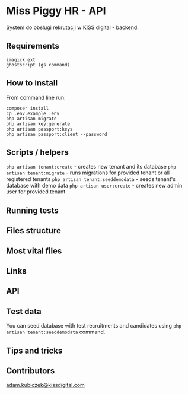 Miss Piggy HR - API
==============
System do obsługi rekrutacji w KISS digital - backend.

## Requirements ##
```
imagick ext
ghostscript (gs command)
```


## How to install ##
From command line run:

```
composer install
cp .env.example .env
php artisan migrate
php artisan key:generate
php artisan passport:keys
php artisan passport:client --password
```

## Scripts / helpers

`php artisan tenant:create` - creates new tenant and its database
`php artisan tenant:migrate` - runs migrations for provided tenant or all registered tenants
`php artisan tenant:seeddemodata` - seeds tenant's database with demo data
`php artisan user:create` - creates new admin user for provided tenant

## Running tests ##

## Files structure ##

## Most vital files ##

## Links ##

## API ##

## Test data ##
You can seed database with test recruitments and candidates using `php artisan tenant:seeddemodata` command.

## Tips and tricks ##


## Contributors ##
adam.kubiczek@kissdigital.com
